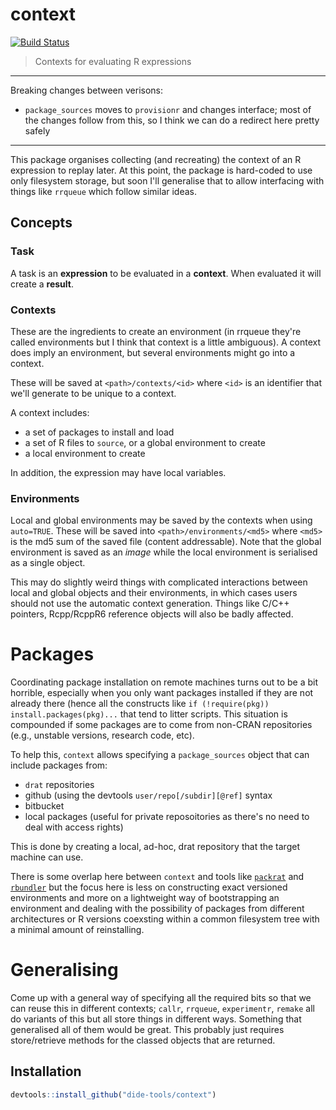 # context

[![Build Status](https://travis-ci.org/dide-tools/context.png?branch=master)](https://travis-ci.org/dide-tools/context)

> Contexts for evaluating R expressions

---

Breaking changes between verisons:

* `package_sources` moves to `provisionr` and changes interface; most of the changes follow from this, so I think we can do a redirect here pretty safely

---

This package organises collecting (and recreating) the context of an R expression to replay later.  At this point, the package is hard-coded to use only filesystem storage, but soon I'll generalise that to allow interfacing with things like `rrqueue` which follow similar ideas.

## Concepts

### Task

A task is an **expression** to be evaluated in a **context**.  When evaluated it will create a **result**.

### Contexts

These are the ingredients to create an environment (in rrqueue they're called environments but I think that context is a little ambiguous).  A context does imply an environment, but several environments might go into a context.

These will be saved at `<path>/contexts/<id>` where `<id>` is an identifier that we'll generate to be unique to a context.

A context includes:

* a set of packages to install and load
* a set of R files to `source`, or a global environment to create
* a local environment to create

In addition, the expression may have local variables.

### Environments

Local and global environments may be saved by the contexts when using `auto=TRUE`.  These will be saved into `<path>/environments/<md5>` where `<md5>` is the md5 sum of the saved file (content addressable).  Note that the global environment is saved as an *image* while the local environment is serialised as a single object.

This may do slightly weird things with complicated interactions between local and global objects and their environments, in which cases users should not use the automatic context generation.  Things like C/C++ pointers, Rcpp/RcppR6 reference objects will also be badly affected.

# Packages

Coordinating package installation on remote machines turns out to be a bit horrible, especially when you only want packages installed if they are not already there (hence all the constructs like `if (!require(pkg)) install.packages(pkg)...` that tend to litter scripts.  This situation is compounded if some packages are to come from non-CRAN repositories (e.g., unstable versions, research code, etc).

To help this, `context` allows specifying a `package_sources` object that can include packages from:

* `drat` repositories
* github (using the devtools `user/repo[/subdir][@ref]` syntax
* bitbucket
* local packages (useful for private reposoitories as there's no need to deal with access rights)

This is done by creating a local, ad-hoc, drat repository that the target machine can use.

There is some overlap here between `context` and tools like [`packrat`](https://rstudio.github.io/packrat/) and [`rbundler`](https://github.com/opower/rbundler) but the focus here is less on constructing exact versioned environments and more on a lightweight way of bootstrapping an environment and dealing with the possibility of packages from different architectures or R versions coexsting within a common filesystem tree with a minimal amount of reinstalling.

# Generalising

Come up with a general way of specifying all the required bits so that we can reuse this in different contexts; `callr`, `rrqueue`, `experimentr`, `remake` all do variants of this but all store things in different ways.  Something that generalised all of them would be great.  This probably just requires store/retrieve methods for the classed objects that are returned.

## Installation

```r
devtools::install_github("dide-tools/context")
```
